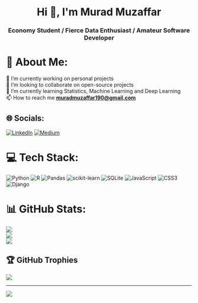 <h1 align="center">Hi 👋, I'm Murad Muzaffar</h1>
<h3 align="center">Economy Student / Fierce Data Enthusiast / Amateur Software Developer</h3>

# 💫 About Me:
🔭 I’m currently working on personal projects<br>👯 I’m looking to collaborate on open-source projects<br>🌱 I’m currently learning Statistics, Machine Learning and Deep Learning<br>📫 How to reach me **muradmuzaffar190@gmail.com**


## 🌐 Socials:
[![LinkedIn](https://img.shields.io/badge/LinkedIn-%230077B5.svg?logo=linkedin&logoColor=white)](https://linkedin.com/in/murad-muzaffarov-0761a2204/) [![Medium](https://img.shields.io/badge/Medium-12100E?logo=medium&logoColor=white)](https://medium.com/@muradmuzaffar190) 

# 💻 Tech Stack:
![Python](https://img.shields.io/badge/python-3670A0?style=for-the-badge&logo=python&logoColor=ffdd54) ![R](https://img.shields.io/badge/r-%23276DC3.svg?style=for-the-badge&logo=r&logoColor=white) ![Pandas](https://img.shields.io/badge/pandas-%23150458.svg?style=for-the-badge&logo=pandas&logoColor=white) ![scikit-learn](https://img.shields.io/badge/scikit--learn-%23F7931E.svg?style=for-the-badge&logo=scikit-learn&logoColor=white) ![SQLite](https://img.shields.io/badge/sqlite-%2307405e.svg?style=for-the-badge&logo=sqlite&logoColor=white) ![JavaScript](https://img.shields.io/badge/javascript-%23323330.svg?style=for-the-badge&logo=javascript&logoColor=%23F7DF1E) ![CSS3](https://img.shields.io/badge/css3-%231572B6.svg?style=for-the-badge&logo=css3&logoColor=white) ![Django](https://img.shields.io/badge/django-%23092E20.svg?style=for-the-badge&logo=django&logoColor=white)



# 📊 GitHub Stats:
![](https://github-readme-stats.vercel.app/api?username=muradmuzaffar&theme=dark&hide_border=false&include_all_commits=false&count_private=false)<br/>
![](https://github-readme-streak-stats.herokuapp.com/?user=muradmuzaffar&theme=dark&hide_border=false)<br/>
![](https://github-readme-stats.vercel.app/api/top-langs/?username=muradmuzaffar&theme=dark&hide_border=false&include_all_commits=false&count_private=false&layout=compact)

## 🏆 GitHub Trophies
![](https://github-profile-trophy.vercel.app/?username=muradmuzaffar&theme=radical&no-frame=false&no-bg=true&margin-w=4)

---
[![](https://visitcount.itsvg.in/api?id=muradmuzaffar&icon=0&color=0)](https://visitcount.itsvg.in)










